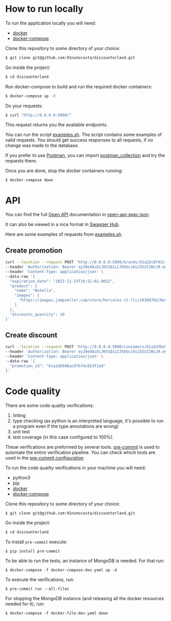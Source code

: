 # How to run locally

To run the application locally you will need:
- [docker](https://docs.docker.com/engine/install/)
- [docker-compose](https://docs.docker.com/compose/install/)

Clone this repository to some directory of your choice:

```bash
$ git clone git@github.com:91nunocosta/discounterland.git
```

Go inside the project:

```bash
$ cd discounterland
```

Run docker-compose to build and run the required docker containers:
```bash
$ docker-compose up -d
```

Do your requests:
```bash
$ curl "http://0.0.0.0:5000/"
```
This request returns you the available endpoints.

You can run the script [examples.sh](examples.sh). The script contains some examples of valid requests. You should get success responses to all requests, if no change was made to the database.

If you prefer to use [Postman](https://www.postman.com/), you can import [postman_collection](doc/postman_collection.json) and try the requests there.

Once you are done, stop the docker containers running:
```
$ docker-compose down
```

# API

You can find the full [Open API](https://swagger.io/specification/) documentation in [open-api-spec.json](doc/open-api-spec.json).

It can also be viewed in a nice format in [Swagger Hub](https://app.swaggerhub.com/apis/nunocosta2/Discounterland/0.1.0/).

Here are some examples of requests from [examples.sh](examples.sh).

## Create promotion

```bash
curl --location --request POST 'http://0.0.0.0:5000/brands/61a22c8f43cf71b9933afdd7/promotions' \
--header 'Authorization: Bearer eyJ0eXAiOiJKV1QiLCJhbGciOiJIUzI1NiJ9.eyJzdWIiOiI5MW51bm9jb3N0YUBnbWFpbC5jb20iLCJpYXQiOjE2MTY2MTY5NjN9.tMQoy_6ROA_sxWR1exWVeRZZZFR4qvMbO2Szos_XIMI' \
--header 'Content-Type: application/json' \
--data-raw '{
  "expiration_date": "2022-11-25T16:51:02.003Z",
  "product": {
    "name": "Nutella",
    "images": [
      "https://images.jumpseller.com/store/hercules-it-llc/10188702/Nutella.jpg?1623999446"
    ]
  },
  "discounts_quantity": 10
}'
```

## Create discount

```bash
curl --location --request POST 'http://0.0.0.0:5000/consumers/61a2d3be596808c5d69dd11b/discounts' \
--header 'Authorization: Bearer eyJ0eXAiOiJKV1QiLCJhbGciOiJIUzI1NiJ9.eyJzdWIiOiI5MW51bm9jb3N0YUBnbWFpbC5jb20iLCJpYXQiOjE2MTY2MTY5NjN9.tMQoy_6ROA_sxWR1exWVeRZZZFR4qvMbO2Szos_XIMI' \
--header 'Content-Type: application/json' \
--data-raw '{
  "promotion_id": "61a2d5606ac07b74c824f1a9"
}'

```

# Code quality

There are some code quality verifications:
1. linting
1. type checking (as python is an interpreted language, it's possible to run a program even if the type annotations are wrong)
1. unit test
1. test coverage (in this case configured to 100%).

These verifications are preformed by several tools. [pre-commit](https://pre-commit.com/) is used to automate the entire verification pipeline. You can check which tools are used in the [pre-commit configuration](.pre-commit-config.yaml)

To run the code quality verifications in your machine you will need:
- python3
- pip
- [docker](https://docs.docker.com/engine/install/)
- [docker-compose](https://docs.docker.com/compose/install/)

Clone this repository to some directory of your choice:

```bash
$ git clone git@github.com:91nunocosta/discounterland.git
```

Go inside the project:

```bash
$ cd discounterland
```

To install `pre-commit` execute:
```
$ pip install pre-commit
```

To be able to run the tests, an instance of MongoDB is needed. For that run:
```
$ docker-compose -f docker-compose-dev.yaml up -d
```

To execute the verifications, run:
```
$ pre-commit run --all-files
```

For stopping the MongoDB instance (and releasing all the docker resources needed for it), run:
```
$ docker-compose -f docker-file-dev.yaml down
```
